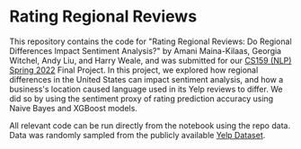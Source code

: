 # Rating Regional Reviews

This repository contains the code for "Rating Regional Reviews: Do Regional Differences Impact Sentiment Analysis?" by Amani Maina-Kilaas, Georgia Witchel, Andy Liu, and Harry Weale, and was submitted for our [CS159 (NLP) Spring 2022](https://sites.google.com/g.hmc.edu/cs-159-spring-2022) Final Project. In this project, we explored how regional differences in the United States can impact sentiment analysis, and how a business's location caused language used in its Yelp reviews to differ. We did so by using the sentiment proxy of rating prediction accuracy using Naive Bayes and XGBoost models. 

All relevant code can be run directly from the notebook using the repo data. Data was randomly sampled from the publicly available [Yelp Dataset](https://www.yelp.com/dataset).
